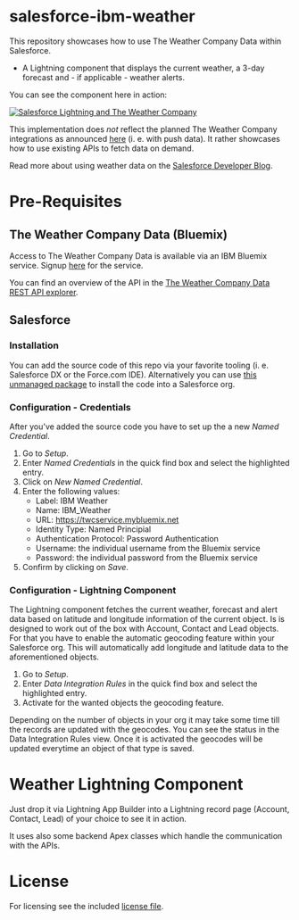 # salesforce-ibm-weather

This repository showcases how to use The Weather Company Data within Salesforce.

* A Lightning component that displays the current weather, a 3-day forecast and - if applicable - weather alerts.

You can see the component here in action:

[![Salesforce Lightning and The Weather Company](http://img.youtube.com/vi/ZjffiGsdrWM/0.jpg)](https://youtube.com/watch?v=ZjffiGsdrWM)

This implementation does *not* reflect the planned The Weather Company integrations as announced [here](https://www.salesforce.com/campaign/ibm/) (i. e. with push data). It rather showcases how to use existing APIs to fetch data on demand.

Read more about using weather data on the [Salesforce Developer Blog](https://developer.salesforce.com/blogs/developer-relations/2017/05/using-ibms-the-weather-company-data-in-salesforce).

# Pre-Requisites

## The Weather Company Data (Bluemix)

Access to The Weather Company Data is available via an IBM Bluemix service. Signup [here](https://console.ng.bluemix.net/catalog/services/weather-company-data/) for the service.

You can find an overview of the API in the [The Weather Company Data REST API explorer](https://twcservice.mybluemix.net/rest-api/).

## Salesforce

### Installation

You can add the source code of this repo via your favorite tooling (i. e. Salesforce DX or the Force.com IDE). Alternatively you can use [this unmanaged package](https://login.salesforce.com/packaging/installPackage.apexp?p0=04t0Y000001VTXL) to install the code into a Salesforce org.

### Configuration - Credentials

After you've added the source code you have to set up the a new *Named Credential*.

1. Go to *Setup*.
2. Enter *Named Credentials* in the quick find box and select the highlighted entry.
3. Click on *New Named Credential*.
4. Enter the following values:
    * Label: IBM Weather
    * Name: IBM_Weather
    * URL: https://twcservice.mybluemix.net
    * Identity Type: Named Principial
    * Authentication Protocol: Password Authentication
    * Username: the individual username from the Bluemix service
    * Password: the individual password from the Bluemix service
5. Confirm by clicking on *Save*.

### Configuration - Lightning Component

The Lightning component fetches the current weather, forecast and alert data based on latitude and longitude information of the current object. Is is designed to work out of the box with Account, Contact and Lead objects. For that you have to enable the automatic geocoding feature within your Salesforce org. This will automatically add longitude and latitude data to the aforementioned objects.

1. Go to *Setup*.
2. Enter *Data Integration Rules* in the quick find box and select the highlighted entry.
3. Activate for the wanted objects the geocoding feature.

Depending on the number of objects in your org it may take some time till the records are updated with the geocodes. You can see the status in the Data Integration Rules view. Once it is activated the geocodes will be updated everytime an object of that type is saved.

# Weather Lightning Component

Just drop it via Lightning App Builder into a Lightning record page (Account, Contact, Lead) of your choice to see it in action.

It uses also some backend Apex classes which handle the communication with the APIs.

# License

For licensing see the included [license file](https://github.com/muenzpraeger/salesforce-ibm-weather/blob/master/LICENSE.md).